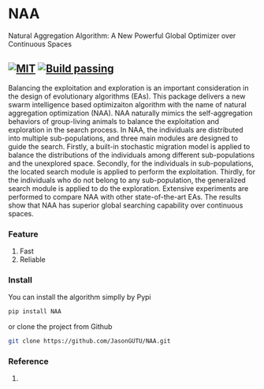# NAA
Natural Aggregation Algorithm: A New Powerful Global Optimizer over Continuous Spaces

[![MIT](https://img.shields.io/apm/l/vim-mode.svg)](https://github.com/JasonGUTU/NAA/blob/master/LICENSE) [![Build passing](https://img.shields.io/travis/rust-lang/rust/master.svg)]()
----

Balancing the exploitation and exploration is an important consideration in the design of evolutionary algorithms (EAs). This package delivers a new swarm intelligence based optimizaiton algorithm with the name of natural aggregation optimization (NAA). NAA naturally mimics the self-aggregation behaviors of group-living animals to balance the exploitation and exploration in the search process. In NAA, the individuals are distributed into multiple sub-populations, and three main modules are designed to guide the search. Firstly, a built-in stochastic migration model is applied to balance the distributions of the individuals among different sub-populations and the unexplored space. Secondly, for the individuals in sub-populations, the located search module is applied to perform the exploitation. Thirdly, for the individuals who do not belong to any sub-population, the generalized search module is applied to do the exploration. Extensive experiments are performed to compare NAA with other state-of-the-art EAs. The results show that NAA has superior global searching capability over continuous spaces. 

### Feature

1. Fast
2. Reliable

### Install

You can install the algorithm simplly by Pypi

```bash
pip install NAA
```

or clone the project from Github

```bash
git clone https://github.com/JasonGUTU/NAA.git
```

### Reference

1. ​